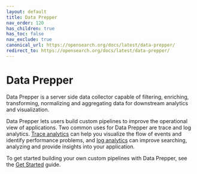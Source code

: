 ```yaml
---
layout: default
title: Data Prepper
nav_order: 120
has_children: true
has_toc: false
nav_exclude: true
canonical_url: https://opensearch.org/docs/latest/data-prepper/
redirect_to: https://opensearch.org/docs/latest/data-prepper/
---
```


# Data Prepper

Data Prepper is a server side data collector capable of filtering, enriching, transforming, normalizing and aggregating data for downstream analytics and visualization.

Data Prepper lets users build custom pipelines to improve the operational view of applications. Two common uses for Data Prepper are trace and log analytics. [Trace analytics]({{site.url}}{{site.baseurl}}/observability-plugin/trace/index/) can help you visualize the flow of events and identify performance problems, and [log analytics]({{site.url}}{{site.baseurl}}/observability-plugin/log-analytics/) can improve searching, analyzing and provide insights into your application.

To get started building your own custom pipelines with Data Prepper, see the [Get Started]({{site.url}}{{site.baseurl}}/clients/data-prepper/get-started/) guide.
